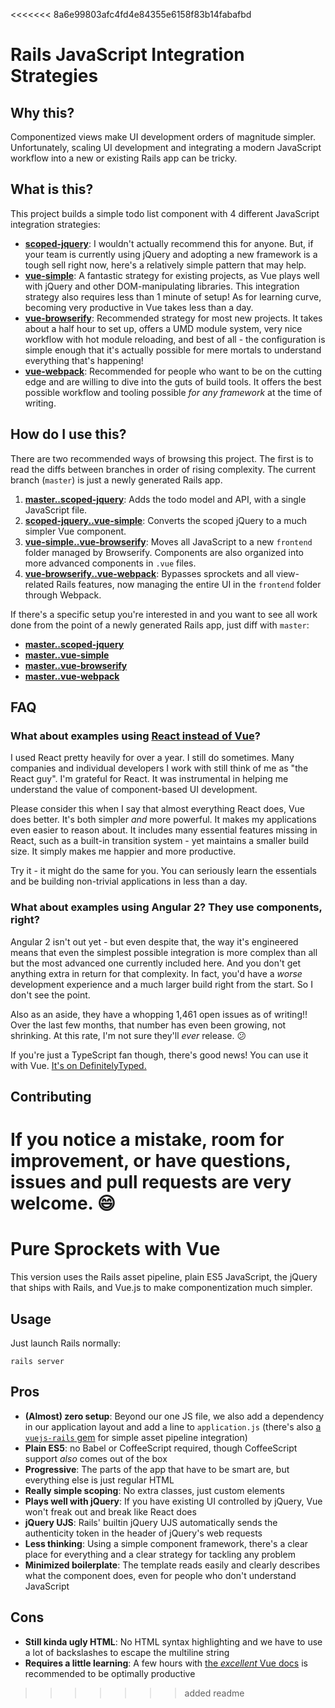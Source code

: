 <<<<<<< 8a6e99803afc4fd4e84355e6158f83b14fabafbd
# Rails JavaScript Integration Strategies

## Why this?

Componentized views make UI development orders of magnitude simpler. Unfortunately, scaling UI development and integrating a modern JavaScript workflow into a new or existing Rails app can be tricky.

## What is this?

This project builds a simple todo list component with 4 different JavaScript integration strategies:

- __[scoped-jquery](https://github.com/chrisvfritz/rails-javascript-integrations/tree/scoped-jquery)__: I wouldn't actually recommend this for anyone. But, if your team is currently using jQuery and adopting a new framework is a tough sell right now, here's a relatively simple pattern that may help.
- __[vue-simple](https://github.com/chrisvfritz/rails-javascript-integrations/tree/vue-simple)__: A fantastic strategy for existing projects, as Vue plays well with jQuery and other DOM-manipulating libraries. This integration strategy also requires less than 1 minute of setup! As for learning curve, becoming very productive in Vue takes less than a day.
- __[vue-browserify](https://github.com/chrisvfritz/rails-javascript-integrations/tree/vue-browserify)__: Recommended strategy for most new projects. It takes about a half hour to set up, offers a UMD module system, very nice workflow with hot module reloading, and best of all - the configuration is simple enough that it's actually possible for mere mortals to understand everything that's happening!
- __[vue-webpack](https://github.com/chrisvfritz/rails-javascript-integrations/tree/vue-webpack)__: Recommended for people who want to be on the cutting edge and are willing to dive into the guts of build tools. It offers the best possible workflow and tooling possible _for any framework_ at the time of writing.

## How do I use this?

There are two recommended ways of browsing this project. The first is to read the diffs between branches in order of rising complexity. The current branch (`master`) is just a newly generated Rails app.

1. __[master..scoped-jquery](https://github.com/chrisvfritz/rails-javascript-integrations/compare/master...scoped-jquery)__: Adds the todo model and API, with a single JavaScript file.
2. __[scoped-jquery..vue-simple](https://github.com/chrisvfritz/rails-javascript-integrations/compare/scoped-jquery...vue-simple)__: Converts the scoped jQuery to a much simpler Vue component.
3. __[vue-simple..vue-browserify](https://github.com/chrisvfritz/rails-javascript-integrations/compare/vue-simple...vue-browserify)__: Moves all JavaScript to a new `frontend` folder managed by Browserify. Components are also organized into more advanced components in `.vue` files.
4. __[vue-browserify..vue-webpack](https://github.com/chrisvfritz/rails-javascript-integrations/compare/vue-browserify...vue-webpack)__: Bypasses sprockets and all view-related Rails features, now managing the entire UI in the `frontend` folder through Webpack.

If there's a specific setup you're interested in and you want to see all work done from the point of a newly generated Rails app, just diff with `master`:

- __[master..scoped-jquery](https://github.com/chrisvfritz/rails-javascript-integrations/compare/master...scoped-jquery)__
- __[master..vue-simple](https://github.com/chrisvfritz/rails-javascript-integrations/compare/master...vue-simple)__
- __[master..vue-browserify](https://github.com/chrisvfritz/rails-javascript-integrations/compare/master...vue-browserify)__
- __[master..vue-webpack](https://github.com/chrisvfritz/rails-javascript-integrations/compare/master...vue-webpack)__

## FAQ

### What about examples using [React instead of Vue](https://vuejs.org/guide/comparison.html#React)?

I used React pretty heavily for over a year. I still do sometimes. Many companies and individual developers I work with still think of me as "the React guy". I'm grateful for React. It was instrumental in helping me understand the value of component-based UI development.

Please consider this when I say that almost everything React does, Vue does better. It's both simpler _and_ more powerful. It makes my applications even easier to reason about. It includes many essential features missing in React, such as a built-in transition system - yet maintains a smaller build size. It simply makes me happier and more productive. 

Try it - it might do the same for you. You can seriously learn the essentials and be building non-trivial applications in less than a day.

### What about examples using Angular 2? They use components, right?

Angular 2 isn't out yet - but even despite that, the way it's engineered means that even the simplest possible integration is more complex than all but the most advanced one currently included here. And you don't get anything extra in return for that complexity. In fact, you'd have a _worse_ development experience and a much larger build right from the start. So I don't see the point.

Also as an aside, they have a whopping 1,461 open issues as of writing!! Over the last few months, that number has even been growing, not shrinking. At this rate, I'm not sure they'll _ever_ release. :confused:

If you're just a TypeScript fan though, there's good news! You can use it with Vue. [It's on DefinitelyTyped.](https://github.com/DefinitelyTyped/DefinitelyTyped/tree/master/vue)

## Contributing

If you notice a mistake, room for improvement, or have questions, issues and pull requests are very welcome. :smile:
=======
# Pure Sprockets with Vue

This version uses the Rails asset pipeline, plain ES5 JavaScript, the jQuery that ships with Rails, and Vue.js to make componentization much simpler.

## Usage

Just launch Rails normally:

```
rails server
```

## Pros

- __(Almost) zero setup__: Beyond our one JS file, we also add a dependency in our application layout and add a line to `application.js` (there's also [a `vuejs-rails` gem](https://github.com/adambutler/vuejs-rails) for simple asset pipeline integration)
- __Plain ES5__: no Babel or CoffeeScript required, though CoffeeScript support _also_ comes out of the box
- __Progressive__: The parts of the app that have to be smart are, but everything else is just regular HTML
- __Really simple scoping__: No extra classes, just custom elements
- __Plays well with jQuery__: If you have existing UI controlled by jQuery, Vue won't freak out and break like React does
- __jQuery UJS__: Rails' builtin jQuery UJS automatically sends the authenticity token in the header of jQuery's web requests
- __Less thinking__: Using a simple component framework, there's a clear place for everything and a clear strategy for tackling any problem
- __Minimized boilerplate__: The template reads easily and clearly describes what the component does, even for people who don't understand JavaScript

## Cons

- __Still kinda ugly HTML__: No HTML syntax highlighting and we have to use a lot of backslashes to escape the multiline string
- __Requires a little learning__: A few hours with [the _excellent_ Vue docs](http://vuejs.org/guide/) is recommended to be optimally productive
>>>>>>> added readme
